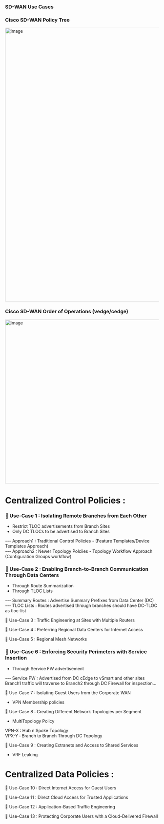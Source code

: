 ### SD-WAN Use Cases 

### Cisco SD-WAN Policy Tree  

<img width="1262" height="897" alt="image" src="https://github.com/user-attachments/assets/461ff64b-e1a8-4d90-b036-9217f4c5461f" />

### Cisco SD-WAN Order of Operations (vedge/cedge)  

<img width="1061" height="537" alt="image" src="https://github.com/user-attachments/assets/b89cee37-1e1f-4aa1-9aa3-7a375879b9b6" />



# Centralized Control Policies :

### 🔘 Use-Case 1 :  Isolating Remote Branches from Each Other  

* Restrict TLOC advertisements from Branch Sites  
* Only DC TLOCs to be advertised to Branch Sites   

--- Approach1 : Traditional Control Policies - (Feature Templates/Device Templates Approach)   
--- Approach2 : Newer Topology Polciies - Topology Workflow Approach (Configuration Groups workflow)    


### 🔘 Use-Case 2 :  Enabling Branch-to-Branch Communication Through Data Centers  

* Through Route Summarization  
* Through TLOC Lists  


--- Summary Routes : Advertise Summary Prefixes from Data Center (DC)   
--- TLOC Lists : Routes advertised through branches should have DC-TLOC as tloc-list  

🔘 Use-Case 3 :  Traffic Engineering at Sites with Multiple Routers  

🔘 Use-Case 4 :  Preferring Regional Data Centers for Internet Access  

🔘 Use-Case 5 :  Regional Mesh Networks  

### 🔘 Use-Case 6 :  Enforcing Security Perimeters with Service Insertion 

* Through Service FW advertisement   

--- Service FW : Advertised from DC cEdge to vSmart and other sites   
  Branch1 traffic will traverse to Branch2 through DC Firewall for inspection...
 

🔘 Use-Case 7 :  Isolating Guest Users from the Corporate WAN  

* VPN Membership policies  


🔘 Use-Case 8 :  Creating Different Network Topologies per Segment  

* MultiTopology Policy

VPN-X : Hub n Spoke Topology  
VPX-Y : Branch to Branch Through DC Topology   

🔘 Use-Case 9 :  Creating Extranets and Access to Shared Services  

* VRF Leaking



# Centralized Data Policies :

🔘 Use-Case 10 :  Direct Internet Access for Guest Users   

🔘 Use-Case 11 :  Direct Cloud Access for Trusted Applications  

🔘 Use-Case 12 :  Application-Based Traffic Engineering  

🔘 Use-Case 13 :  Protecting Corporate Users with a Cloud-Delivered Firewall



